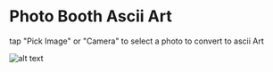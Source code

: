 # Photo Booth Ascii Art

tap "Pick Image" or "Camera" to select a photo to convert to ascii Art

![alt text](https://www.dropbox.com/s/7qumbgss5k1mduy/ascii.PNG?raw=1 "ASCII photo taken from iPhone 7")
